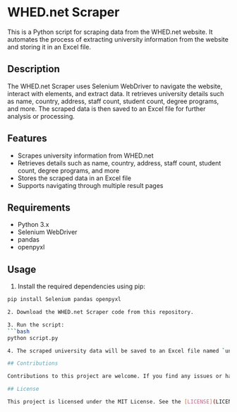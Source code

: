# WHED.net Scraper

This is a Python script for scraping data from the WHED.net website. It automates the process of extracting university information from the website and storing it in an Excel file.

## Description

The WHED.net Scraper uses Selenium WebDriver to navigate the website, interact with elements, and extract data. It retrieves university details such as name, country, address, staff count, student count, degree programs, and more. The scraped data is then saved to an Excel file for further analysis or processing.

## Features

- Scrapes university information from WHED.net
- Retrieves details such as name, country, address, staff count, student count, degree programs, and more
- Stores the scraped data in an Excel file
- Supports navigating through multiple result pages

## Requirements

- Python 3.x
- Selenium WebDriver
- pandas
- openpyxl

## Usage

1. Install the required dependencies using pip:
```bash
pip install Selenium pandas openpyxl

2. Download the WHED.net Scraper code from this repository.

3. Run the script:
```bash
python script.py

4. The scraped university data will be saved to an Excel file named `university_data.xlsx`.

## Contributions

Contributions to this project are welcome. If you find any issues or have suggestions for improvements, feel free to open an issue or submit a pull request.

## License

This project is licensed under the MIT License. See the [LICENSE](LICENSE) file for details.
